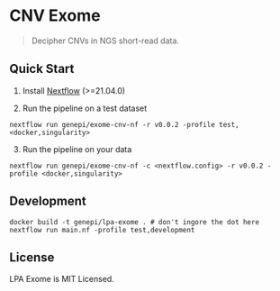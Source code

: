 # CNV Exome

> Decipher CNVs in NGS short-read data. 


## Quick Start

1) Install [Nextflow](https://www.nextflow.io/docs/latest/getstarted.html#installation) (>=21.04.0)

2) Run the pipeline on a test dataset

```
nextflow run genepi/exome-cnv-nf -r v0.0.2 -profile test,<docker,singularity>
```

3) Run the pipeline on your data

```
nextflow run genepi/exome-cnv-nf -c <nextflow.config> -r v0.0.2 -profile <docker,singularity>
```

## Development

```
docker build -t genepi/lpa-exome . # don't ingore the dot here
nextflow run main.nf -profile test,development
```

## License
LPA Exome is MIT Licensed.
